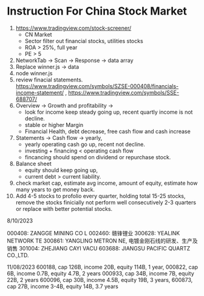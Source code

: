 # Instruction For China Stock Market

1. https://www.tradingview.com/stock-screener/
   - CN Market
   - Sector filter out financial stocks, utilities stocks
   - ROA > 25%, full year
   - PE > 5
3. NetworkTab -> Scan -> Response -> data array
4. Replace winner.js -> data
5. node winner.js
6. review finacial statements. https://www.tradingview.com/symbols/SZSE-000408/financials-income-statement/ , https://www.tradingview.com/symbols/SSE-688707/
7. Overview -> Growth and profitability ->
   - look for income keep steady going up, recent quartly income is not decline.
   - stable or higher Margin
   - Financial Health, debt decrease, free cash flow and cash increase
8. Statements -> Cash flow -> yearly,
   - yearly operating cash go up, recent not decline.
   - investing + financing < operating cash flow
   - fincancing should spend on dividend or repurchase stock.
9. Balance sheet
   - equity should keep going up,
   - current debt > current liability.
10. check market cap, estimate avg income, amount of equity, estimate how many years to get money back.
11. Add 4-5 stocks to profolio every quarter, holding total 15-25 stocks, remove the stocks finicially not perform well consecutively 2-3 quarters or replace with better potential stocks. 

8/10/2023

000408: ZANGGE MINING CO L
002460: 赣锋锂业
300628: YEALINK NETWORK TE
300861: YANGLING METRON NE, 电镀金刚石线的研发、生产及销售
301004: ZHEJIANG CAYI VACU
603688: JIANGSU PACIFIC QUARTZ CO.,LTD.

11/08/2023
600188, cap 126B, income 20B, equity 114B, 1 year,
000822, cap 6B, income 0.7B, equity 4.7B, 2 years
000933, cap 34B, income 7B, equity 22B, 2 years
600096, cap 30B, income 4.5B, equity 19B, 3 years,
600873, cap 27B, income 3-4B, equity 14B, 3.7 years
